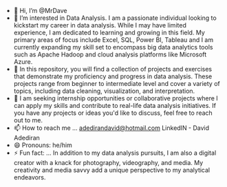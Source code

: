 - 👋 Hi, I’m @MrDave
- 👀 I’m interested in Data Analysis. I am a passionate individual looking to kickstart my career in data analysis.
  	 While I may have limited experience, I am dedicated to learning and growing in this field.
  	 My primary areas of focus include Excel, SQL, Power BI, Tableau and I am currently expanding my skill set to encompass big data analytics tools such as Apache Hadoop and cloud analysis platforms like Microsoft Azure.
- 🌱  In this repository, you will find a collection of projects and exercises that demonstrate my proficiency and progress in data analysis.
  		These projects range from beginner to intermediate level and cover a variety of topics, including data cleaning, visualization, and interpretation.
- 💞️ I am seeking internship opportunities or collaborative projects where I can apply my skills and contribute to real-life data analysis initiatives. If you have any projects or ideas you'd like to discuss, feel free to reach out to me.
- 📫 How to reach me ... adedirandavid@hotmail.com
  						  LinkedIN - David Adediran
- 😄 Pronouns: he/him
- ⚡ Fun fact: ...  In addition to my data analysis pursuits, I am also a digital creator with a knack for photography, videography, and media. My creativity and media savvy add a unique perspective to my analytical endeavors.

<!---
MrDaveX/MrDaveX is a ✨ special ✨ repository because its `README.md` (this file) appears on your GitHub profile.
You can click the Preview link to take a look at your changes.
--->
